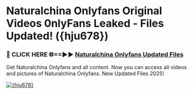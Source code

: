 # Naturalchina Onlyfans Original Videos 0nlyFans Leaked - Files Updated! ({hju678})

<h3>🔴 CLICK HERE 🌐==►► <a href="https://tinyurl.com/ms9xzufz" rel="nofollow">Naturalchina Onlyfans Updated Files</a></h3>

Get Naturalchina Onlyfans and all content. Now you can access all videos and pictures of Naturalchina Onlyfans. New Updated Files 2025!

[![{hju678}](https://i.imgur.com/PQ7UWWw.gif)](https://tinyurl.com/ms9xzufz)